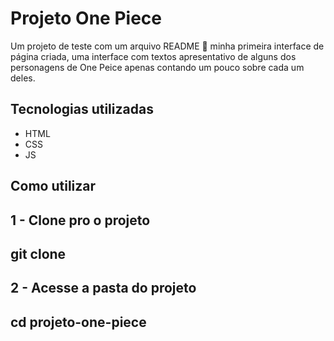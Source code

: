# Projeto One Piece
Um projeto de teste com um arquivo README 🚀
minha primeira interface de página criada, uma interface com textos apresentativo de alguns dos personagens de One Peice apenas contando um pouco sobre cada um deles. 

## Tecnologias utilizadas
- HTML
- CSS
- JS

## Como utilizar 

1 - Clone pro o projeto
---
git clone <url>
---

2 - Acesse a pasta do projeto
---
cd projeto-one-piece
---